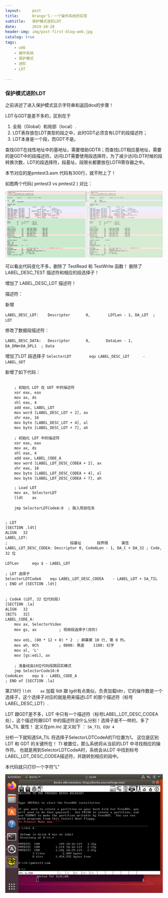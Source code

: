 ```yaml
---
layout:     post
title:      Orange'S：一个操作系统的实现
subtitle:   保护模式进阶LDT
date:       2019-10-28
header-img: img/post-first-blog-web.jpg
catalog: true
tags:
    - x86
    - 操作系统
    - 保护模式
    - 进阶
    - LDT
  
---
```


### 保护模式进阶LDT

之前讲述了进入保护模式显示字符串和返回dos的步骤！

LDT与GDT是差不多的，区别在于
1. 全局（Global）和局部（local）.
2. LDT表存放在LDT类型的段之中，此时GDT必须含有LDT的段描述符；
3. LDT本身是一个段，而GDT不是。

查找GDT在线性地址中的基地址，需要借助GDTR；而查找LDT相应基地址，需要的是GDT中的段描述符。访问LDT需要使用段选择符，为了减少访问LDT时候的段转换次数，LDT的段选择符，段基址，段限长都要放在LDTR寄存器之中。

本节对应的是pmtest3.asm
代码有300行，就不附上了！

如图两个代码( pmtest3 vs pmtest2 ) 对比：

![](https://raw.githubusercontent.com/dbb4560/StorePicturebed/master/wirtePicture/20191029163919.png)

可以看出代码变化不多，删除了 TestRead 和  TestWrite 函数！ 删除了LABEL_DESC_TEST 描述符和相应的段选择子！

增加了 LABEL_DESC_LDT 描述符！


描述符：

新增

` LABEL_DESC_LDT:    Descriptor       0,        LDTLen - 1, DA_LDT	; LDT `

修改了数据段描述符：

` LABEL_DESC_DATA:   Descriptor       0,       DataLen - 1, DA_DRW+DA_DPL1	; Data `

增加了LDT 段选择子
`SelectorLDT		equ	LABEL_DESC_LDT		- LABEL_GDT`

新增了如下代码：

```

    ; 初始化 LDT 在 GDT 中的描述符
	xor	eax, eax
	mov	ax, ds
	shl	eax, 4
	add	eax, LABEL_LDT
	mov	word [LABEL_DESC_LDT + 2], ax
	shr	eax, 16
	mov	byte [LABEL_DESC_LDT + 4], al
	mov	byte [LABEL_DESC_LDT + 7], ah

	; 初始化 LDT 中的描述符
	xor	eax, eax
	mov	ax, ds
	shl	eax, 4
	add	eax, LABEL_CODE_A
	mov	word [LABEL_LDT_DESC_CODEA + 2], ax
	shr	eax, 16
	mov	byte [LABEL_LDT_DESC_CODEA + 4], al
	mov	byte [LABEL_LDT_DESC_CODEA + 7], ah

```

```
	; Load LDT
	mov	ax, SelectorLDT
	lldt	ax

	jmp	SelectorLDTCodeA:0	; 跳入局部任务
```

```

; LDT
[SECTION .ldt]
ALIGN	32
LABEL_LDT:
;                            段基址       段界限      属性
LABEL_LDT_DESC_CODEA: Descriptor 0, CodeALen - 1, DA_C + DA_32 ; Code, 32 位

LDTLen		equ	$ - LABEL_LDT

; LDT 选择子
SelectorLDTCodeA	equ	LABEL_LDT_DESC_CODEA	- LABEL_LDT + SA_TIL
; END of [SECTION .ldt]


; CodeA (LDT, 32 位代码段)
[SECTION .la]
ALIGN	32
[BITS	32]
LABEL_CODE_A:
	mov	ax, SelectorVideo
	mov	gs, ax			; 视频段选择子(目的)

	mov	edi, (80 * 12 + 0) * 2	; 屏幕第 10 行, 第 0 列。
	mov	ah, 0Ch			; 0000: 黑底    1100: 红字
	mov	al, 'L'
	mov	[gs:edi], ax

	; 准备经由16位代码段跳回实模式
	jmp	SelectorCode16:0
CodeALen	equ	$ - LABEL_CODE_A
; END of [SECTION .la]

```

第218行 ` lldt	ax ` 加载  lldt 跟 lgdt有点类似，负责加载ldtr，它的操作数是一个选择子，这个选择子对应的就是用来描述LDT 的那个描述符（标号LABEL_DESC_LDT）.

LDT 跟GDT差不多，LDT 中只有一个描述符（标号LABEL_LDT_DESC_CODEA处），这个描述符跟GDT 中的描述符没什么分别！选择子是不一样的，多了SA_TIL 属性！ 定义在pm.inc
定义如下 ： `SA_TIL EQU 4 `

分析一下就知道SA_TIL 将选择子SelectorLDTCodeA的TI位置为1。
这位是区别LDT 和 GDT 的关键所在！ TI 被置位，那么系统将从当前的LDT 中寻找相应的操作符。 也就是用到SelectorLDTCodeA时，系统会从LDT 中找到标号LABEL_LDT_DESC_CODEA描述符，并跳转到相应的段中。


本代码就只打印一个字符"L"

![](https://raw.githubusercontent.com/dbb4560/StorePicturebed/master/wirtePicture/20191030131253.png)